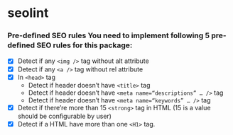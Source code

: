# seolint

### Pre-deﬁned SEO rules You need to implement following 5 pre-deﬁned SEO rules for this package:

* [x] Detect if any `<img />` tag without alt attribute
* [x] Detect if any `<a />` tag without rel attribute
* [x] In `<head>` tag
  * Detect if header doesn’t have `<title>` tag
  * Detect if header doesn’t have `<meta name=“descriptions” … />` tag
  * Detect if header doesn’t have `<meta name=“keywords” … />` tag
* [x] Detect if there’re more than 15 `<strong>` tag in HTML (15 is a value should be conﬁgurable by user)
* [x] Detect if a HTML have more than one `<H1>` tag.
